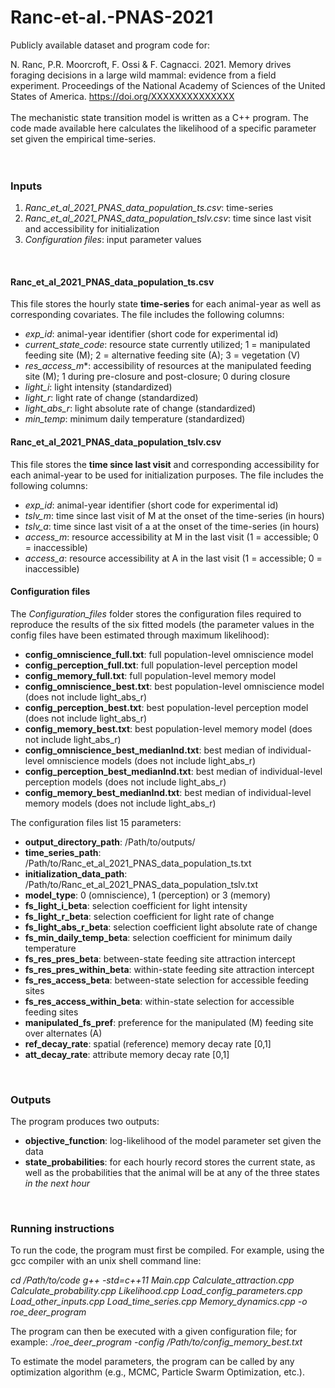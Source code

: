# Ranc-et-al.-PNAS-2021

Publicly available dataset and program code for:

N. Ranc, P.R. Moorcroft, F. Ossi & F. Cagnacci. 2021. Memory drives foraging decisions in a large wild mammal: evidence from a field experiment. Proceedings of the National Academy of Sciences of the United States of America. https://doi.org/XXXXXXXXXXXXXX
<br> 
<br>
The mechanistic state transition model is written as a C++ program. The code made available here calculates the likelihood of a specific parameter set given the empirical time-series.\
<br>
<br>

### Inputs
1. *Ranc_et_al_2021_PNAS_data_population_ts.csv*: time-series
1. *Ranc_et_al_2021_PNAS_data_population_tslv.csv*: time since last visit and accessibility for initialization
1. *Configuration files*: input parameter values
<br>

#### Ranc_et_al_2021_PNAS_data_population_ts.csv
This file stores the hourly state **time-series** for each animal-year as well as corresponding covariates. The file includes the following columns:
* *exp_id*: animal-year identifier (short code for experimental id)
* *current_state_code*: resource state currently utilized; 1 = manipulated feeding site (M); 2 = alternative feeding site (A); 3 = vegetation (V)
* *res_access_m**: accessibility of resources at the manipulated feeding site (M); 1 during pre-closure and post-closure; 0 during closure
* *light_i*: light intensity (standardized)
* *light_r*: light rate of change (standardized)
* *light_abs_r*: light absolute rate of change (standardized)
* *min_temp*: minimum daily temperature (standardized)

#### Ranc_et_al_2021_PNAS_data_population_tslv.csv
This file stores the **time since last visit** and corresponding accessibility for each animal-year to be used for initialization purposes. The file includes the following columns:
* *exp_id*: animal-year identifier (short code for experimental id)
* *tslv_m*: time since last visit of M at the onset of the time-series (in hours)
* *tslv_a*: time since last visit of a at the onset of the time-series (in hours)
* *access_m*: resource accessibility at M in the last visit (1 = accessible; 0 = inaccessible)
* *access_a*: resource accessibility at A in the last visit (1 = accessible; 0 = inaccessible)

#### Configuration files
The *Configuration_files* folder stores the configuration files required to reproduce the results of the six fitted models (the parameter values in the config files have been estimated through maximum likelihood):
* **config_omniscience_full.txt**: full population-level omniscience model
* **config_perception_full.txt**: full population-level perception model
* **config_memory_full.txt**: full population-level memory model
* **config_omniscience_best.txt**: best population-level omniscience model (does not include light_abs_r)
* **config_perception_best.txt**: best population-level perception model (does not include light_abs_r)
* **config_memory_best.txt**: best population-level memory model (does not include light_abs_r)
* **config_omniscience_best_medianInd.txt**: best median of individual-level omniscience models (does not include light_abs_r)
* **config_perception_best_medianInd.txt**: best median of individual-level perception models (does not include light_abs_r)
* **config_memory_best_medianInd.txt**: best median of individual-level memory models (does not include light_abs_r)

The configuration files list 15 parameters:
* **output_directory_path**: /Path/to/outputs/
* **time_series_path**: /Path/to/Ranc_et_al_2021_PNAS_data_population_ts.txt
* **initialization_data_path**: /Path/to/Ranc_et_al_2021_PNAS_data_population_tslv.txt
* **model_type**: 0 (omniscience), 1 (perception) or 3 (memory)
* **fs_light_i_beta**: selection coefficient for light intensity
* **fs_light_r_beta**: selection coefficient for light rate of change
* **fs_light_abs_r_beta**: selection coefficient light absolute rate of change
* **fs_min_daily_temp_beta**: selection coefficient for minimum daily temperature
* **fs_res_pres_beta**: between-state feeding site attraction intercept
* **fs_res_pres_within_beta**: within-state feeding site attraction intercept
* **fs_res_access_beta**: between-state selection for accessible feeding sites
* **fs_res_access_within_beta**: within-state selection for accessible feeding sites
* **manipulated_fs_pref**: preference for the manipulated (M) feeding site over alternates (A)
* **ref_decay_rate**: spatial (reference) memory decay rate [0,1]
* **att_decay_rate**: attribute memory decay rate [0,1]
<br>


### Outputs
The program produces two outputs:
* **objective_function**: log-likelihood of the model parameter set given the data
* **state_probabilities**: for each hourly record stores the current state, as well as the probabilities that the animal will be at any of the three states *in the next hour*
<br>


### Running instructions
To run the code, the program must first be compiled. For example, using the gcc compiler with an unix shell command line:

*cd /Path/to/code*
*g++ -std=c++11 Main.cpp Calculate_attraction.cpp Calculate_probability.cpp Likelihood.cpp Load_config_parameters.cpp Load_other_inputs.cpp Load_time_series.cpp Memory_dynamics.cpp -o roe_deer_program*
<br>

The program can then be executed with a given configuration file; for example:
*./roe_deer_program -config /Path/to/config_memory_best.txt*
<br>

To estimate the model parameters, the  program can be called by any optimization algorithm (e.g., MCMC, Particle Swarm Optimization, etc.).
